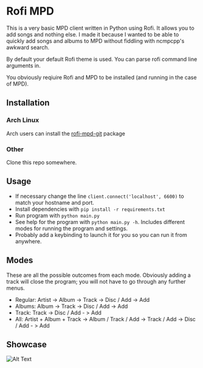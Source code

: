 # Rofi MPD
This is a very basic MPD client written in Python using Rofi. It allows you to add songs and nothing
else. I made it because I wanted to be able to quickly add songs and albums to MPD without fiddling 
with ncmpcpp's awkward search.

By default your default Rofi theme is used. You can parse rofi command line arguments in.

You obviously reqiuire Rofi and MPD to be installed (and running in the case of MPD).

## Installation
### Arch Linux
Arch users can install the [rofi-mpd-git](https://aur.archlinux.org/packages/rofi-mpd-git/) package
### Other
Clone this repo somewhere.

## Usage
* If necessary change the line `client.connect('localhost', 6600)` to match your hostname and port.
* Install dependencies with `pip install -r requirements.txt`
* Run program with `python main.py`
* See help for the program with `python main.py -h`. Includes different modes for running
the program and settings.
* Probably add a keybinding to launch it for you so you can run it from anywhere.

## Modes
These are all the possible outcomes from each mode. Obviously adding a track will close the program; you will not have to go through any further menus.
* Regular: Artist -> Album -> Track -> Disc / Add -> Add
* Albums: Album -> Track -> Disc / Add -> Add
* Track: Track -> Disc / Add - > Add
* All: Artist + Album + Track -> Album / Track / Add -> Track / Add -> Disc / Add - > Add

## Showcase
![Alt Text](https://files.jakestanger.com/projects/rofi-mpd2.gif)

